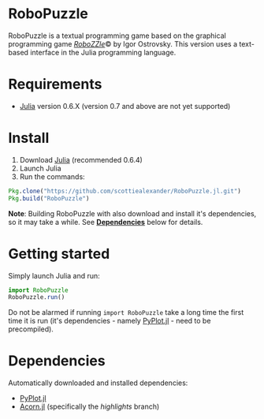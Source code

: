 # RoboPuzzle
RoboPuzzle is a textual programming game based on the graphical programming game [*RoboZZle*](http://www.robozzle.com/beta/)© by Igor Ostrovsky. This version uses a text-based interface in the Julia programming language.

# Requirements
* [Julia](https://julialang.org/downloads/oldreleases.html) version 0.6.X (version 0.7 and above are not yet supported)

# Install
1. Download [Julia](https://julialang.org/downloads/oldreleases.html) (recommended 0.6.4)
2. Launch Julia
3. Run the commands:
```julia
Pkg.clone("https://github.com/scottiealexander/RoboPuzzle.jl.git")
Pkg.build("RoboPuzzle")
```

**Note**: Building RoboPuzzle with also download and install it's dependencies, so it may take a while. See [**Dependencies**](#dependencies) below for details.

# Getting started
Simply launch Julia and run:
```julia
import RoboPuzzle
RoboPuzzle.run()
```
Do not be alarmed if running `import RoboPuzzle` take a long time the first time it is run (it's dependencies - namely [PyPlot.jl](https://github.com/JuliaPy/PyPlot.jl) - need to be precompiled).

# Dependencies
Automatically downloaded and installed dependencies:
* [PyPlot.jl](https://github.com/JuliaPy/PyPlot.jl)
* [Acorn.jl](https://github.com/scottiealexander/Acorn.jl/tree/highlights) (specifically the *highlights* branch)
